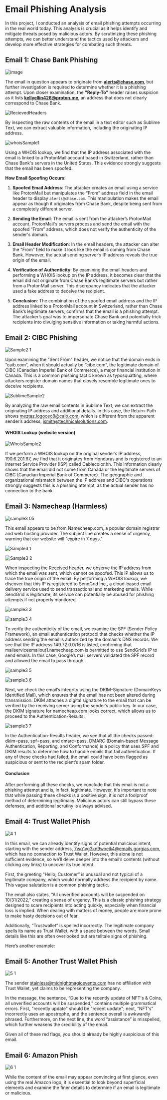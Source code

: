 # Email Phishing Analysis
In this project, I conducted an analysis of email phishing attempts occurring in the real world today. This analysis is crucial as it helps identify and mitigate threats posed by malicious actors. By scrutinizing these phishing attempts, we can better understand the tactics used by attackers and develop more effective strategies for combating such threats.

## Email 1: Chase Bank Phishing <br>
![image](https://github.com/user-attachments/assets/3abf6a37-c3f1-453c-9129-0b0093acc5c8)<br>

The email in question appears to originate from **alerts@chase.com**, but further investigation is required to determine whether it is a phishing attempt. Upon closer examination, the **"Reply-To"** header raises suspicion as it lists **kellyellin426@proton.me**, an address that does not clearly correspond to Chase Bank.

![RecievedHeaders](https://github.com/user-attachments/assets/1947ded5-7201-40ab-95c3-01cc8efb80ca)<br>

By inspecting the raw contents of the email in a text editor such as Sublime Text, we can extract valuable information, including the originating IP address. 

![whoisSample1](https://github.com/user-attachments/assets/4450448d-8040-4287-bb4e-9ebb942d142c)<br>

Using a WHOIS lookup, we find that the IP address associated with the email is linked to a ProtonMail account based in Switzerland, rather than Chase Bank's servers in the United States. This evidence strongly suggests that the email has been spoofed.

**How Email Spoofing Occurs**:

1. **Spoofed Email Address**: The attacker creates an email using a service like ProtonMail but manipulates the “From” address field in the email header to display `alerts@chase.com`. This manipulation makes the email appear as though it originates from Chase Bank, despite being sent from a completely different server.

2. **Sending the Email**: The email is sent from the attacker’s ProtonMail account. ProtonMail's servers process and send the email with the spoofed “From” address, which does not verify the authenticity of the sender's domain.

3. **Email Header Modification**: In the email headers, the attacker can alter the “From” field to make it look like the email is coming from Chase Bank. However, the actual sending server’s IP address reveals the true origin of the email.

4. **Verification of Authenticity**: By examining the email headers and performing a WHOIS lookup on the IP address, it becomes clear that the email did not originate from Chase Bank’s legitimate servers but rather from a ProtonMail server. This discrepancy indicates that the attacker used a fake address to deceive the recipient.

5. **Conclusion**: The combination of the spoofed email address and the IP address linked to a ProtonMail account in Switzerland, rather than Chase Bank’s legitimate servers, confirms that the email is a phishing attempt. The attacker’s goal was to impersonate Chase Bank and potentially trick recipients into divulging sensitive information or taking harmful actions.


## Email 2: CIBC Phishing
![Sample2 1](https://github.com/user-attachments/assets/fcbcb5c0-c496-4d98-9d7d-e2374aacff0e)<br>

Upon examining the "Sent From" header, we notice that the domain ends in “caib.com”, when it should actually be “cibc.com”, the legitimate domain of CIBC (Canadian Imperial Bank of Commerce), a major financial institution in Canada. This is a common phishing tactic known as typosquatting, where attackers register domain names that closely resemble legitimate ones to deceive recipients.

![SublimeSample2](https://github.com/user-attachments/assets/0cea38df-fa94-4a7a-8d30-ec66157843ea)<br>

By analyzing the raw email contents in Sublime Text, we can extract the originating IP address and additional details. In this case, the Return-Path shows meztaz.logocec8@caib.com, which is different from the apparent sender’s address, jsmith@technicalsolutions.com.

#### WHOIS Lookup (website version)

![WhoisSample2](https://github.com/user-attachments/assets/9838fc30-49df-4afc-be7f-d4aad0c2233e)<br>

If we perform a WHOIS lookup on the original sender’s IP address, 190.6.201.67, we find that it originates from Honduras and is registered to an Internet Service Provider (ISP) called Cablecolor.hn. This information clearly shows that the email did not come from Canada or the legitimate servers of CIBC (Canadian Imperial Bank of Commerce). The geographic and organizational mismatch between the IP address and CIBC's operations strongly suggests this is a phishing attempt, as the actual sender has no connection to the bank.

## Email 3: Namecheap (Harmless)
![sample3 05](https://github.com/user-attachments/assets/8a9947c5-c8c8-4a92-8d74-b9d73c88288f)

This email appears to be from Namecheap.com, a popular domain registrar and web hosting provider. The subject line creates a sense of urgency, warning that our website will "expire in 7 days."

![Sample3 1](https://github.com/user-attachments/assets/9ebca503-6020-47f6-9515-4efb740b40cf)

![Sample3 2](https://github.com/user-attachments/assets/36795020-9e17-4d6c-882c-b08acdb20a30)

When inspecting the Received header, we observe the IP address from which the email was sent, which cannot be spoofed. This IP allows us to trace the true origin of the email. By performing a WHOIS lookup, we discover that this IP is registered to SendGrid Inc., a cloud-based email delivery service used to send transactional and marketing emails. While SendGrid is legitimate, its service can potentially be abused for phishing attempts if not properly monitored.

![sample3 3](https://github.com/user-attachments/assets/9f8a985d-8e8f-4d1e-8609-1358b893f9b1)

![sample3 4](https://github.com/user-attachments/assets/f5b4aeb3-c884-4066-a024-75f80dd6ebb1)

To verify the authenticity of the email, we examine the SPF (Sender Policy Framework), an email authentication protocol that checks whether the IP address sending the email is authorized by the domain's DNS records. We see that the IP address 149.72.0.0/16 is listed, confirming that mailserviceemailout1.namecheap.com is permitted to use SendGrid’s IP to send emails. In this case, Google’s mail servers validated the SPF record and allowed the email to pass through.

![sample3 5](https://github.com/user-attachments/assets/1d33d056-3c20-4b43-a0d7-e3946c80aa0e)

![sample3 6](https://github.com/user-attachments/assets/27019da3-a240-410f-ad3f-528f18d823fe)

Next, we check the email’s integrity using the DKIM-Signature (DomainKeys Identified Mail), which ensures that the email has not been altered during transmission. DKIM attaches a digital signature to the email that can be verified by the receiving server using the sender’s public key. In our case, the DKIM signature for namecheap.com looks correct, which allows us to proceed to the Authentication-Results.

![sample3 7](https://github.com/user-attachments/assets/adaf67f9-ad24-42b7-a28e-d23484ca297e)

In the Authentication-Results header, we see that all the checks passed: dkim=pass, spf=pass, and dmarc=pass. DMARC (Domain-based Message Authentication, Reporting, and Conformance) is a policy that uses SPF and DKIM results to determine how to handle emails that fail authentication. If any of these checks had failed, the email could have been flagged as suspicious or sent to the recipient’s spam folder.

#### Conclusion
After performing all these checks, we conclude that this email is not a phishing attempt and is, in fact, legitimate. However, it's important to note that while passing these checks is a positive sign, it is not a foolproof method of determining legitimacy. Malicious actors can still bypass these defenses, and additional scrutiny is always advised.

## Email 4: Trust Wallet Phish
![4 1](https://github.com/user-attachments/assets/08359ba6-ba90-45c9-ac48-7d5dd223283b)

In this email, we can already identify signs of potential malicious intent, starting with the sender address, 7wq1vg3kn9woejk4@emails.gorgias.com, which has no connection to Trust Wallet. However, this alone is not sufficient evidence, so we’ll delve deeper into the email’s contents (without clicking any links) to uncover its true intent.

First, the greeting “Hello; Customer” is unusual and not typical of a legitimate company, which would normally address the recipient by name. This vague salutation is a common phishing tactic.

The email also states, “All unverified accounts will be suspended on 10/31/2022,” creating a sense of urgency. This is a classic phishing strategy designed to scare recipients into acting quickly, especially when financial loss is implied. When dealing with matters of money, people are more prone to make hasty decisions out of fear.

Additionally, “Trustwallet” is spelled incorrectly. The legitimate company spells its name as Trust Wallet, with a space between the words. Small details like this are often overlooked but are telltale signs of phishing.

Here’s another example:
## Email 5: Another Trust Wallet Phish 

![5 1](https://github.com/user-attachments/assets/bfa2cd32-2325-432a-94df-ca07dc96a58c)

The sender stainless@midnightmagicevents.com has no affiliation with Trust Wallet, yet claims to be representing the company.

In the message, the sentence, “Due to the recently update of NFT's & Coins, all unverified accounts will be suspended,” contains multiple grammatical errors. First, "recently update" should be "recent update"; next, “NFT's” incorrectly uses an apostrophe, and the sentence overall is awkwardly phrased. Furthermore, on the next line, the word “assistance” is misspelled, which further weakens the credibility of the email.

Given all of these red flags, you should already be highly suspicious of this email.

## Email 6: Amazon Phish
![6 1](https://github.com/user-attachments/assets/cbbbb205-3110-4d88-83bd-94c7b9c4d012)

While the content of the email may appear convincing at first glance, even using the real Amazon logo, it is essential to look beyond superficial elements and examine the finer details to determine if an email is legitimate or malicious.



